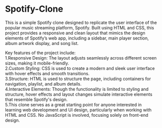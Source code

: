 # Spotify-Clone
This is a simple Spotify clone designed to replicate the user interface of the popular music streaming platform, Spotify. Built using HTML and CSS, this project provides a responsive and clean layout that mimics the design elements of Spotify’s web app, including a sidebar, main player section, album artwork display, and song list.<br>

Key features of the project include:<br>
   1.Responsive Design: The layout adjusts seamlessly across different screen sizes, making it mobile-friendly.<br>
   2.Custom Styling: CSS is used to create a modern and sleek user interface with hover effects and smooth transitions.<br>
   3.Structure: HTML is used to structure the page, including containers for navigation, playlist, and album details.<br>
   4.Interactive Elements: Though the functionality is limited to styling and structure, hover effects and layout changes simulate interactive elements that resemble Spotify's design.<br>
   5.This clone serves as a great starting point for anyone interested in learning web development and UI design, particularly when working with HTML and CSS. No JavaScript is involved, focusing solely on front-end 
     design.


